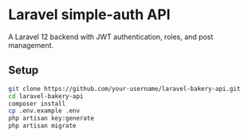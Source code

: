 # Laravel simple-auth API

A Laravel 12 backend with JWT authentication, roles, and post management.

## Setup

```bash
git clone https://github.com/your-username/laravel-bakery-api.git
cd laravel-bakery-api
composer install
cp .env.example .env
php artisan key:generate
php artisan migrate
